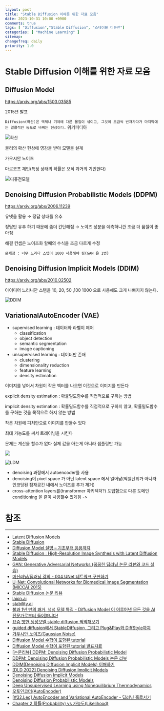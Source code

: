 ```yaml
---
layout: post
title: "Stable Diffusion 이해를 위한 자료 모음"
date: 2023-10-31 10:00 +0900
comments: true
tags: [ "Diffusion","Stable Diffusion", "스테이블 디퓨전"]
categories: [ "Machine Learning" ]
sitemap:
changefreq: daily
priority: 1.0
---
```


# Stable Diffusion 이해를 위한 자료 모음

## Diffusion Model

https://arxiv.org/abs/1503.03585

2015년 발표

`Diffusion(확산)은 액체나 기체에 다른 물질이 섞이고, 그것이 조금씩 번져가다가 마지막에는 일률적인 농도로 바뀌는 현상이다.` 위키피디아

![확산](https://mblogthumb-phinf.pstatic.net/20131015_167/todaudrhkwkd_13817975412967wfk3_JPEG/1.jpg?type=w2)

물리의 확산 현상에 영감을 받아 모델을 설계

가우시안 노이즈

마르코프 체인(특정 상태의 확률은 오직 과거의 기인한다)


![디퓨전모델](https://velog.velcdn.com/images/fermi99/post/364897c1-5d8f-4951-ab7e-128bfe699b95/image.png)

## Denoising Diffusion Probabilistic Models (DDPM)

https://arxiv.org/abs/2006.11239

유넷을 활용 → 정답 상태를 유추

정답만 유추 하기 때문에 좀더 간단해짐 → 노이즈 성분을 예측하니깐 조금 더 품질이 좋아짐

해결 컨셉은 노이즈화 할때의 수식을 조금 다르게 수정

`문제점 : 너무 느리다 스텝이 1000 사용해야 됨(GAN 은 1번)`

## Denoising Diffusion Implicit Models (DDIM)

https://arxiv.org/abs/2010.02502

아이디어 느리니깐 스템을 10, 20, 50 ,100 1000 으로 사용해도 크게 나빠지지 않는다.

![DDIM](https://user-images.githubusercontent.com/79881119/233402047-07361544-87f3-4d51-8d6f-718fab06dcfc.png)

## VariationalAutoEncoder (VAE)

* supervised learning : 데이터와 라벨이 페어
  * classification
  * object detection
  * semantic segmentation
  * image captioning
* unsupervised learning : 데이터만 존재
  * clustering
  * dimensionality reduction
  * feature learning
  * density estimation

    
이미지를 넣어서 차원이 작은 벡터를 나오면 이것으로 이미지를 만든다 

explicit density estimation : 확률밀도함수를 직접적으로 구하는 방법

implicit density estimation :  확률밀도함수를 직접적으로 구하지 않고, 확률밀도함수를 구하는 것을 목적으로 하지 않는 방법



작은 차원에 피처만으로 이미지를 만들수 있다

최대 가능도를 써서 트레이닝을 시킨다 

문제는 계산을 할수가 없다 실제 값을 아는게 아니라 샘플링만 가능

![](https://miro.medium.com/v2/resize:fit:720/format:webp/1*_5GpdejeOvt61ew4aPtT_g.png)

![LDM](https://github.com/CompVis/latent-diffusion/raw/main/assets/modelfigure.png)



* denoising 과정에서 autoencoder를 사용
* denoising이 pixel space 가 아닌 latent space 에서 일어남(픽셀단위가 아니라 인코딩된 잠재공간 내에서 노이즈를 추가 제거)
* cross-attention layers를(transformer 아키텍처?) 도입함으로 다른 도메인 conditioning 을 같이 사용할수 있게됨 -> 


# 참조
-----

* [Latent Diffusion Models](https://github.com/CompVis/latent-diffusion)
* [Stable Diffusion](https://github.com/CompVis/stable-diffusion)
* [Diffusion Model 설명 – 기초부터 응용까지](https://ffighting.net/deep-learning-paper-review/diffusion-model/diffusion-model-basic/)
* [Stable Diffusion : High-Resolution Image Synthesis with Latent Diffusion Models](https://ffighting.net/deep-learning-paper-review/diffusion-model/stable-diffusion/)
* [GAN: Generative Adversarial Networks (꼼꼼한 딥러닝 논문 리뷰와 코드 실습)](https://www.youtube.com/watch?v=AVvlDmhHgC4)
* [머신러닝/딥러닝 강의 - 004 UNet 네트워크 구현하기](https://www.youtube.com/watch?v=sSxdQq9CCx0)
* [U-Net: Convolutional Networks for Biomedical Image Segmentation (MICCAI 2015)](https://www.youtube.com/watch?reload=9&v=n_FDGMr4MxE)
* [Stable Diffusion 논문 리뷰](https://www.youtube.com/watch?v=7fBQDaJkcSU)
* [laion.ai](https://laion.ai/)
* [stability.ai](https://stability.ai/)
* [불과 1년 만의 쾌거, 생성 모델 특집 - Diffusion Model 이 이루어낸 모든 것을 AI 전문가로부터 들어봅니다!](https://www.youtube.com/watch?v=e2rFsn93o0U)
* [요즘 핫한 생성모델 stable diffusion 찍먹해보기](https://www.youtube.com/watch?v=WQuwkTKvUfg)
* [guided diffusion에서 StableDiffusion, 그리고 Plug&Play와 DiffStyle까지](https://www.youtube.com/watch?v=nthpXARTduk)
* [가우시안 노이즈(Gaussian Noise)](https://dacon.io/codeshare/4652)
* [Diffusion Model 수학이 포함된 tutorial](https://www.youtube.com/watch?v=uFoGaIVHfoE)
* [Diffusion Model 수학이 포함된 tutorial 발표자료](https://drive.google.com/file/d/1u8EWfDvaJQGKKC4akQDy50kP-qF_MT09/view?pli=1)
* [[논문리뷰] DDPM: Denoising Diffusion Probabilistic Model](https://jang-inspiration.com/ddpm-2)
* [DDPM: Denoising Diffusion Probabilistic Models 논문 리뷰](https://velog.io/@hanlyang0522/DDPM-Denoising-Diffusion-Probabilistic-Models-%EB%85%BC%EB%AC%B8-%EB%A6%AC%EB%B7%B0)
* [DDIM(Denoising Diffusion Implicit Models) 이해하기](https://junia3.github.io/blog/ddim)
* [[DLD 2022] Denoising Diffusion Implicit Models](https://www.youtube.com/watch?v=zcEe78I_4TU)
* [Denoising Diffusion Implicit Models](https://arxiv.org/abs/2010.02502)
* [Denoising Diffusion Probabilistic Models](https://arxiv.org/abs/2006.11239)
* [Deep Unsupervised Learning using Nonequilibrium Thermodynamics](https://arxiv.org/abs/1503.03585)
* [오토인코더(AutoEncoder)](https://pebpung.github.io/autoencoder/2021/09/11/Auto-Encoder-1.html)
* [[#32.Lec] AutoEncoder and Variational AutoEncoder - 딥러닝 홀로서기](https://www.youtube.com/watch?v=54hyK1J4wTc)
* [Chapter 2 확률(Probability) vs 가능도(Likelihood)](https://bookdown.org/mathemedicine/Stat_book/probability-vs-likelihood.html)

